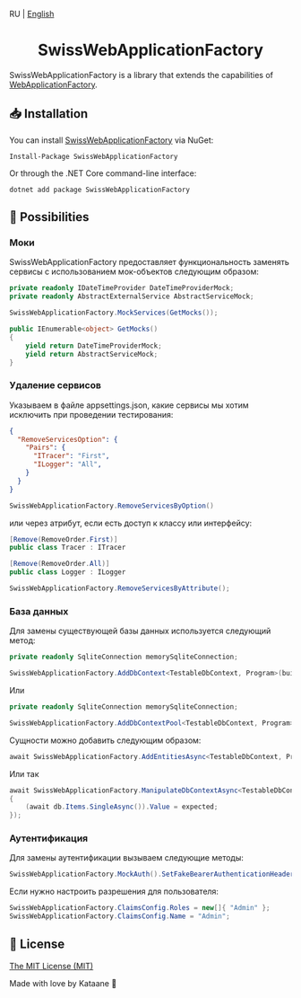 RU | [English](./docs/en_US.md)

<div align="center">
<h1>SwissWebApplicationFactory</h1>
</div>

SwissWebApplicationFactory is a library that extends the capabilities of [WebApplicationFactory](https://learn.microsoft.com/en-us/aspnet/core/test/integration-tests).

## 📥 Installation

You can install [SwissWebApplicationFactory](https://www.nuget.org/packages/SwissWebApplicationFactory) via NuGet:
```
Install-Package SwissWebApplicationFactory
```

Or through the .NET Core command-line interface:
```
dotnet add package SwissWebApplicationFactory
```

## 🔧 Possibilities

### Моки
SwissWebApplicationFactory предоставляет функциональность заменять сервисы с использованием мок-объектов следующим образом:
```csharp
private readonly IDateTimeProvider DateTimeProviderMock;
private readonly AbstractExternalService AbstractServiceMock;

SwissWebApplicationFactory.MockServices(GetMocks());

public IEnumerable<object> GetMocks()
{
    yield return DateTimeProviderMock;
    yield return AbstractServiceMock;
}
```

### Удаление сервисов
Указываем в файле appsettings.json, какие сервисы мы хотим исключить при проведении тестирования:
```json
{
  "RemoveServicesOption": {
    "Pairs": {
      "ITracer": "First",
      "ILogger": "All",
    }
  }
}
```
```csharp
SwissWebApplicationFactory.RemoveServicesByOption()
```
или через атрибут, если есть доступ к классу или интерфейсу:
```csharp
[Remove(RemoveOrder.First)]
public class Tracer : ITracer
```
```csharp
[Remove(RemoveOrder.All)]
public class Logger : ILogger
```
```csharp
SwissWebApplicationFactory.RemoveServicesByAttribute();
```

### База данных
Для замены существующей базы данных используется следующий метод:
```csharp
private readonly SqliteConnection memorySqliteConnection;

SwissWebApplicationFactory.AddDbContext<TestableDbContext, Program>(builder => builder.UseSqlite(memorySqliteConnection));
```
Или
```csharp
private readonly SqliteConnection memorySqliteConnection;

SwissWebApplicationFactory.AddDbContextPool<TestableDbContext, Program>(builder => builder.UseSqlite(memorySqliteConnection));
```
Сущности можно добавить следующим образом:
```csharp
await SwissWebApplicationFactory.AddEntitiesAsync<TestableDbContext, Program, Item>(items);
```
Или так
```csharp
await SwissWebApplicationFactory.ManipulateDbContextAsync<TestableDbContext, Program>(static async db =>
{
    (await db.Items.SingleAsync()).Value = expected;
});
```
### Аутентификация
Для замены аутентификации вызываем следующие методы:
```csharp
SwissWebApplicationFactory.MockAuth().SetFakeBearerAuthenticationHeader();
```
Если нужно настроить разрешения для пользователя:
```csharp
SwissWebApplicationFactory.ClaimsConfig.Roles = new[]{ "Admin" };
SwissWebApplicationFactory.ClaimsConfig.Name = "Admin";
```

## 📝 License 
[The MIT License (MIT)](https://mit-license.org/)

Made with love by Kataane 💜

